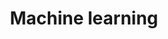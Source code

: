 ---
layout: tag-list
title: Machine learning
menu: false
description: >
  Posts about Machine Learning
---
